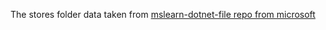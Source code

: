 The stores folder data taken from [mslearn-dotnet-file repo from microsoft](https://github.com/MicrosoftDocs/mslearn-dotnet-files)